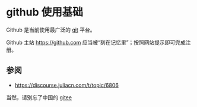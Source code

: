 # github 使用基础
Github 是当前使用最广泛的 [git](git.md) 平台。

Github 主站 <https://github.com> 应当被“刻在记忆里”；按照网站提示即可完成注册。

## 参阅
- https://discourse.juliacn.com/t/topic/6806

当然，请别忘了中国的 [gitee](https://gitee.com)
